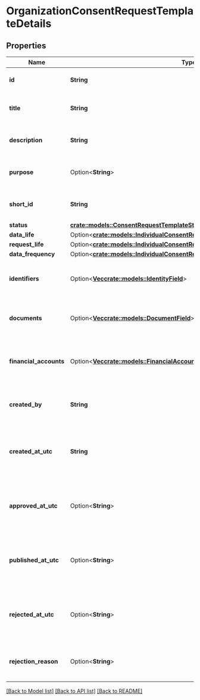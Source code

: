 # OrganizationConsentRequestTemplateDetails

## Properties

Name | Type | Description | Notes
------------ | ------------- | ------------- | -------------
**id** | **String** | Consent request template id. | 
**title** | **String** | Consent request template title. | 
**description** | **String** | Consent request template description. | 
**purpose** | Option<**String**> | Consent request template purpose. | [optional]
**short_id** | **String** | Consent request template short Id. | 
**status** | [**crate::models::ConsentRequestTemplateStatus**](ConsentRequestTemplateStatus.md) |  | 
**data_life** | Option<[**crate::models::IndividualConsentRequestTemplateDetailsDataLife**](IndividualConsentRequestTemplateDetails_dataLife.md)> |  | [optional]
**request_life** | Option<[**crate::models::IndividualConsentRequestTemplateDetailsRequestLife**](IndividualConsentRequestTemplateDetails_requestLife.md)> |  | [optional]
**data_frequency** | Option<[**crate::models::IndividualConsentRequestTemplateDetailsDataFrequency**](IndividualConsentRequestTemplateDetails_dataFrequency.md)> |  | [optional]
**identifiers** | Option<[**Vec<crate::models::IdentityField>**](IdentityField.md)> | Consent request template identity fields. | [optional]
**documents** | Option<[**Vec<crate::models::DocumentField>**](DocumentField.md)> | Consent request template document fields. | [optional]
**financial_accounts** | Option<[**Vec<crate::models::FinancialAccountField>**](FinancialAccountField.md)> | Consent request template financial account fields. | [optional]
**created_by** | **String** | Consent request template created by user. | 
**created_at_utc** | **String** | Consent request template created datetime in UTC timezone. | 
**approved_at_utc** | Option<**String**> | Consent request template approval datetime in UTC timezone. | [optional]
**published_at_utc** | Option<**String**> | Consent request template published datetime in UTC timezone. | [optional]
**rejected_at_utc** | Option<**String**> | Consent request template rejection datetime in UTC timezone. | [optional]
**rejection_reason** | Option<**String**> | Consent request template rejection reason. | [optional]

[[Back to Model list]](../README.md#documentation-for-models) [[Back to API list]](../README.md#documentation-for-api-endpoints) [[Back to README]](../README.md)


